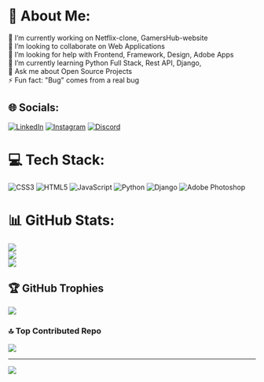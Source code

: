 # 💫 About Me:
🔭 I’m currently working on Netflix-clone, GamersHub-website<br>👯 I’m looking to collaborate on Web Applications<br>🤝 I’m looking for help with Frontend, Framework, Design, Adobe Apps<br>🌱 I’m currently learning Python Full Stack, Rest API, Django, <br>💬 Ask me about Open Source Projects<br>⚡ Fun fact: "Bug" comes from a real bug


## 🌐 Socials:
[![LinkedIn](https://img.shields.io/badge/LinkedIn-%230077B5.svg?logo=linkedin&logoColor=white)](https://linkedin.com/in/https://www.linkedin.com/in/swayam-prakash-pattanayak/) [![Instagram](https://img.shields.io/badge/Instagram-%23E4405F.svg?logo=Instagram&logoColor=white)](https://instagram.com/https://www.instagram.com/swayam_prakashh/)  [![Discord](https://img.shields.io/badge/Discord-%237289DA.svg?logo=discord&logoColor=white)](https://discord.gg/https://discord.com/channels/@swayam_prakash)   

# 💻 Tech Stack:
![CSS3](https://img.shields.io/badge/css3-%231572B6.svg?style=for-the-badge&logo=css3&logoColor=white) ![HTML5](https://img.shields.io/badge/html5-%23E34F26.svg?style=for-the-badge&logo=html5&logoColor=white) ![JavaScript](https://img.shields.io/badge/javascript-%23323330.svg?style=for-the-badge&logo=javascript&logoColor=%23F7DF1E) ![Python](https://img.shields.io/badge/python-3670A0?style=for-the-badge&logo=python&logoColor=ffdd54) ![Django](https://img.shields.io/badge/django-%23092E20.svg?style=for-the-badge&logo=django&logoColor=white) ![Adobe Photoshop](https://img.shields.io/badge/adobe%20photoshop-%2331A8FF.svg?style=for-the-badge&logo=adobe%20photoshop&logoColor=white)
# 📊 GitHub Stats:
![](https://github-readme-stats.vercel.app/api?username=swayam02072001&theme=dark&hide_border=true&include_all_commits=false&count_private=false)<br/>
![](https://github-readme-streak-stats.herokuapp.com/?user=swayam02072001&theme=dark&hide_border=true)<br/>
![](https://github-readme-stats.vercel.app/api/top-langs/?username=swayam02072001&theme=dark&hide_border=true&include_all_commits=false&count_private=false&layout=compact)

## 🏆 GitHub Trophies
![](https://github-profile-trophy.vercel.app/?username=swayam02072001&theme=radical&no-frame=true&no-bg=true&margin-w=4)

### 🔝 Top Contributed Repo
![](https://github-contributor-stats.vercel.app/api?username=swayam02072001&limit=5&theme=dark&combine_all_yearly_contributions=true)

---
[![](https://visitcount.itsvg.in/api?id=swayam02072001&icon=0&color=0)](https://visitcount.itsvg.in)

<!-- Proudly created with GPRM ( https://gprm.itsvg.in ) -->
